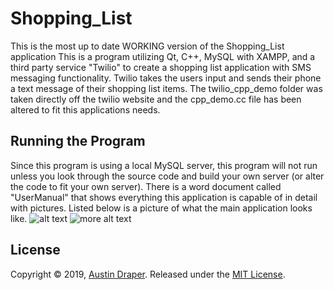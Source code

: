 # Shopping_List
This is the most up to date WORKING version of the Shopping_List application
This is a program utilizing Qt, C++, MySQL with XAMPP, and a third party service "Twilio" to create a shopping list application with SMS messaging functionality. Twilio takes the users input and sends their phone a text message of their shopping list items. 
The twilio_cpp_demo folder was taken directly off the twilio website and the cpp_demo.cc file has been altered to fit this applications needs.
##
## Running the Program
Since this program is using a local MySQL server, this program will not run unless you look through the source code and build your own server (or alter the code to fit your own server). There is a word document called "UserManual" that shows everything this application is capable of in detail with pictures.
Listed below is a picture of what the main application looks like.
![alt text](https://github.com/Austin-Draper/Shopping_List_Release/tree/master/AppPictures/EveryRightOption.png)
![more alt text](https://github.com/Austin-Draper/Shopping_List_Release/tree/master/AppPictures/EveryRightOption.png?raw=true "Optional Title")
##
## License
Copyright © 2019, [Austin Draper](https://github.com/Austin-Draper). Released under the [MIT License](LICENSE).

